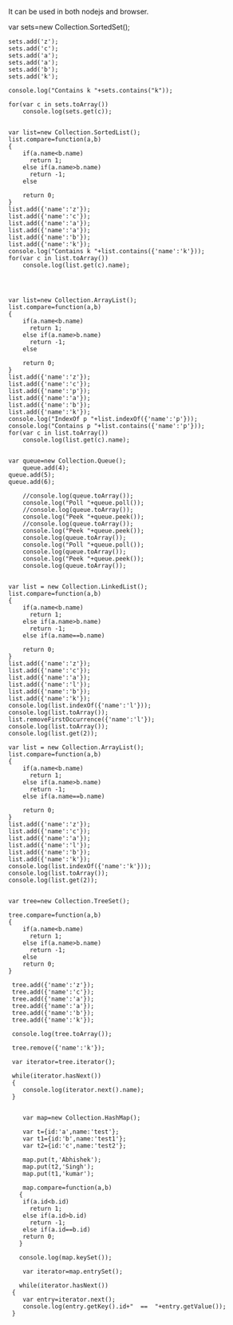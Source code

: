 It can be used in both nodejs and browser.

var sets=new Collection.SortedSet();   
  
	sets.add('z');
	sets.add('c');
	sets.add('a');
	sets.add('a');
	sets.add('b');
	sets.add('k');
	 
	console.log("Contains k "+sets.contains("k"));
	 
	for(var c in sets.toArray())
	    console.log(sets.get(c));
	    
	
	var list=new Collection.SortedList();
	list.compare=function(a,b)
	{
	    if(a.name<b.name)
		  return 1;
		else if(a.name>b.name)
          return -1;
        else
	    	  
	    return 0;
	}	
	list.add({'name':'z'});
    list.add({'name':'c'});
    list.add({'name':'a'});
    list.add({'name':'a'});
    list.add({'name':'b'});
    list.add({'name':'k'});
	console.log("Contains k "+list.contains({'name':'k'}));
	for(var c in list.toArray())
	    console.log(list.get(c).name);
		
	
	
	
	var list=new Collection.ArrayList();
	list.compare=function(a,b)
	{
	    if(a.name<b.name)
		  return 1;
		else if(a.name>b.name)
          return -1;
        else
	    	  
	    return 0;
	}	
	list.add({'name':'z'});
    list.add({'name':'c'});
    list.add({'name':'p'});
    list.add({'name':'a'});
    list.add({'name':'b'});
    list.add({'name':'k'});
	console.log("IndexOf p "+list.indexOf({'name':'p'}));
	console.log("Contains p "+list.contains({'name':'p'}));
	for(var c in list.toArray())
	    console.log(list.get(c).name);
	
	
	var queue=new Collection.Queue();
        queue.add(4);
	queue.add(5);
	queue.add(6);
		
		//console.log(queue.toArray());
		console.log("Poll "+queue.poll());
		//console.log(queue.toArray());
		console.log("Peek "+queue.peek());
		//console.log(queue.toArray());
		console.log("Peek "+queue.peek());
		console.log(queue.toArray());
		console.log("Poll "+queue.poll());
		console.log(queue.toArray());
		console.log("Peek "+queue.peek());
		console.log(queue.toArray());
	

    var list = new Collection.LinkedList();
    list.compare=function(a,b)
	{
	    if(a.name<b.name)
		  return 1;
		else if(a.name>b.name)
          return -1;
        else if(a.name==b.name)
	    	  
	    return 0;
	}
	list.add({'name':'z'});
    list.add({'name':'c'});
    list.add({'name':'a'});
    list.add({'name':'l'});
    list.add({'name':'b'});
    list.add({'name':'k'});
    console.log(list.indexOf({'name':'l'}));		
	console.log(list.toArray());
    list.removeFirstOccurrence({'name':'l'});
	console.log(list.toArray());
	console.log(list.get(2));
	
	var list = new Collection.ArrayList();
    list.compare=function(a,b)
	{
	    if(a.name<b.name)
		  return 1;
		else if(a.name>b.name)
          return -1;
        else if(a.name==b.name)
	    	  
	    return 0;
	}
	list.add({'name':'z'});
    list.add({'name':'c'});
    list.add({'name':'a'});
    list.add({'name':'l'});
    list.add({'name':'b'});
    list.add({'name':'k'});
    console.log(list.indexOf({'name':'k'}));
	console.log(list.toArray());
	console.log(list.get(2));


    var tree=new Collection.TreeSet();
	
	tree.compare=function(a,b)
	{
	    if(a.name<b.name)
		  return 1;
		else if(a.name>b.name)
          return -1;
        else		  
	    return 0;
	}
	
	 tree.add({'name':'z'});
	 tree.add({'name':'c'});
	 tree.add({'name':'a'});
	 tree.add({'name':'a'});
	 tree.add({'name':'b'});
	 tree.add({'name':'k'});
	 
	 console.log(tree.toArray());
	 
	 tree.remove({'name':'k'});
	 
	 var iterator=tree.iterator();
	 
	 while(iterator.hasNext())
	 {
	    console.log(iterator.next().name);
     }
	 
	 
	    var map=new Collection.HashMap();
		
		var t={id:'a',name:'test'};
		var t1={id:'b',name:'test1'};
		var t2={id:'c',name:'test2'};
		
		map.put(t,'Abhishek');
		map.put(t2,'Singh');
		map.put(t1,'kumar');
		
		map.compare=function(a,b)
	   {
	    if(a.id<b.id)
		  return 1;
		else if(a.id>b.id)
          return -1;
        else if(a.id==b.id)		  
	    return 0;
	   }
	   
	   console.log(map.keySet());
		
		var iterator=map.entrySet();
		
	   while(iterator.hasNext())
	 {
	    var entry=iterator.next();
	    console.log(entry.getKey().id+"  ==  "+entry.getValue());
     }
	
	
